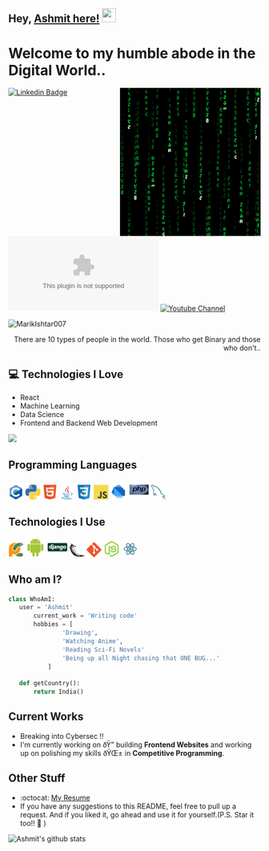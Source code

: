 ## Hey, [Ashmit here!](https://www.youtube.com/channel/)  <img src="https://media.giphy.com/media/hvRJCLFzcasrR4ia7z/giphy.gif" width="28px" height="28px">

<h1>Welcome to my humble abode in the Digital World..</h1> 

<img src = 'https://github.com/TheHamkerGuy/TheHamkerGuy/blob/master/images/matrix.gif' alt = 'Awesome Matrix Code' align='right'/>

[![Linkedin Badge](https://img.shields.io/badge/-Ashmit-blue?style=flat-square&logo=Linkedin&logoColor=white&link=https://www.linkedin.com/in/)](https://www.linkedin.com/in/) [![Gmail Badge](https://img.shields.io/badge/-TheHamkerGuy@gmail.com?style=flat-square&logo=Gmail&logoColor=white&link=mailto:TheHamkerGuy@gmail.com)](mailto:TheHamkerGuy@gmail.com) [![Youtube Channel](https://img.shields.io/badge/-The%20Broke%20Coder-c14438?style=flat-square&logo=Youtube&link=https://www.youtube.com/channel/UCietjxpksncMdOUkycv5nqA)](https://www.youtube.com/channel/UCietjxpksncMdOUkycv5nqA)
<p align="left"> <img src="https://komarev.com/ghpvc/?username=MarikIshtar007" alt="MarikIshtar007" /> </p>

<div style="text-align: right">There are 10 types of people in the world. Those who get Binary and those who don't.. </div>

## :computer: Technologies I Love
* React
* Machine Learning
* Data Science
* Frontend and Backend Web Development

<img src = "https://github-readme-stats.vercel.app/api/top-langs/?username=TheHamkerGuy&layout=compact">

## Programming Languages
<img src = 'https://github.com/TheHamkerGuy/TheHamkerGuy/blob/master/images/c-original.svg' width='30'/> <img src = 'https://github.com/TheHamkerGuy/TheHamkerGuy/blob/master/images/python2.png' height='30'/>  <img src = 'https://github.com/TheHamkerGuy/TheHamkerGuy/blob/master/images/html.svg' width='30'/> <img src='https://github.com/TheHamkerGuy/TheHamkerGuy/blob/master/images/java.svg' width='30'/> <img src = 'https://github.com/TheHamkerGuy/TheHamkerGuy/blob/master/images/css.svg' width='30'/> <img src = 'https://github.com/TheHamkerGuy/TheHamkerGuy/blob/master/images/js.svg' width='30'/> <img src = 'https://github.com/TheHamkerGuy/TheHamkerGuy/blob/master/images/dart.svg' width='33'/> <img src = 'https://github.com/TheHamkerGuy/TheHamkerGuy/blob/master/images/php.svg' width='40'/>
 <img src = 'https://github.com/TheHamkerGuy/TheHamkerGuy/blob/master/images/sql.svg' width='30'/> 
 
 ## Technologies I Use
 <img src = 'https://github.com/TheHamkerGuy/TheHamkerGuy/blob/master/images/pycharm.svg' width='30'/>  <img src = 'https://github.com/TheHamkerGuy/TheHamkerGuy/blob/master/images/android.svg' height='40'/>  <img src = 'https://github.com/TheHamkerGuy/TheHamkerGuy/blob/master/images/django.svg' height='40'/> <img src = 'https://github.com/TheHamkerGuy/TheHamkerGuy/blob/master/images/flask.png' width='30'/> <img src = 'https://github.com/TheHamkerGuy/TheHamkerGuy/blob/master/images/git.svg' width='30'/> <img src = 'https://github.com/TheHamkerGuy/TheHamkerGuy/blob/master/images/nodejs.svg' width='33'/> <img src = 'https://github.com/TheHamkerGuy/TheHamkerGuy/blob/master/images/react.svg' width='33'/>
 
 ## Who am I?
 ```python
 class WhoAmI:
 	user = 'Ashmit'
		current_work = 'Writing code'
		hobbies = [
				'Drawing',
				'Watching Anime',
				'Reading Sci-Fi Novels'
				'Being up all Night chasing that ONE BUG...'
			]
	
	def getCountry():
		return India()
 ```
 
## Current Works
 * Breaking into Cybersec !!
 * I'm currently working on ðŸ”­ building **Frontend Websites** and working up on polishing my skills ðŸŒ± in **Competitive Programming**.
 
## Other Stuff
  - :octocat: [My Resume]()
  - If you have any suggestions to this README, feel free to pull up a request. And if you liked it, go ahead and use it for yourself.(P.S. Star it too!! :grimacing: )

![Ashmit's github stats](https://github-readme-stats.vercel.app/api?username=TheHamkerGuy&show_icons=true&hide=[%22issues%22])
 
 
